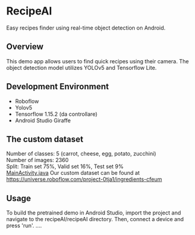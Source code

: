 # RecipeAI
Easy recipes finder using real-time object detection on Android.

## Overview
This demo app allows users to find quick recipes using their camera. The object detection model utilizes YOLOv5 
and Tensorflow Lite.

## Development Environment 
 - Roboflow
 - Yolov5
 - Tensorflow 1.15.2 (da controllare)
 - Android Studio Giraffe

## The custom dataset

Number of classes: 5 (carrot, cheese, egg, potato, zucchini)  
Number of images: 2360  
Split: Train set 75%, Valid set 16%, Test set 9%  
[MainActivity.java](app%2Fsrc%2Fmain%2Fjava%2Forg%2Ftensorflow%2Flite%2Fexamples%2Fdetection%2FMainActivity.java)
Our custom dataset can be found at https://universe.roboflow.com/project-0tja1/ingredients-cfeum

## Usage
To build the pretrained demo in Android Studio, import the project and navigate to the recipeAI/recipeAI directory. Then, connect a device and press 'run'. ....




